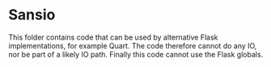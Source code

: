 # Sansio

This folder contains code that can be used by alternative Flask
implementations, for example Quart. The code therefore cannot do any
IO, nor be part of a likely IO path. Finally this code cannot use the
Flask globals.
